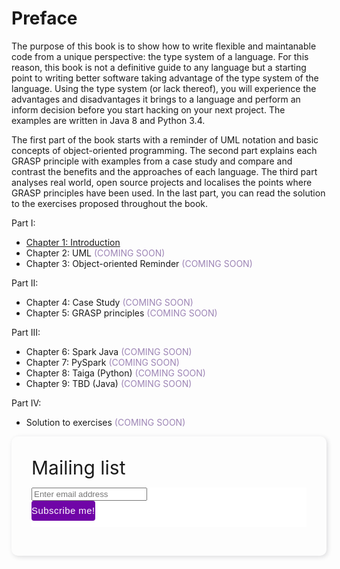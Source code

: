 # Preface

<span class="firstcharacter">T</span>he purpose of this book is to show how to write flexible and maintanable
code from a unique perspective: the type system of a language. For this reason, this book is
not a definitive guide to any language but a starting point to writing better software
taking advantage of the type system of the language.
Using the type system (or lack thereof), you will experience the advantages and disadvantages
it brings to a language and perform an inform decision before you start hacking
on your next project. The examples are written in Java 8 and Python 3.4.

The first part of the book starts with a reminder of UML notation and basic concepts of object-oriented
programming. The second part explains each GRASP principle with examples from
a case study and compare and contrast the benefits and the approaches of each
language. The third part analyses real world, open source projects and localises
the points where GRASP principles have been used. In the last part, you can
read the solution to the exercises proposed throughout the book.

Part I:

* [Chapter 1: Introduction](/asd-book/docs/introduction/)
* Chapter 2: UML <span style="color: #9d85b5">(COMING SOON)</span>
* Chapter 3: Object-oriented Reminder <span style="color: #9d85b5">(COMING SOON)</span>

Part II:

* Chapter 4: Case Study <span style="color: #9d85b5">(COMING SOON)</span>
* Chapter 5: GRASP principles <span style="color: #9d85b5">(COMING SOON)</span>

Part III:

* Chapter 6: Spark Java <span style="color: #9d85b5">(COMING SOON)</span>
* Chapter 7: PySpark <span style="color: #9d85b5">(COMING SOON)</span>
* Chapter 8: Taiga (Python) <span style="color: #9d85b5">(COMING SOON)</span>
* Chapter 9: TBD (Java) <span style="color: #9d85b5">(COMING SOON)</span>

Part IV:

* Solution to exercises <span style="color: #9d85b5">(COMING SOON)</span>

<link href="http://cdn-images.mailchimp.com/embedcode/slim-10_7.css" rel="stylesheet" type="text/css">
<style type="text/css">
#mc_embed_signup{background:#fff; clear:left; font:14px Helvetica,Arial,sans-serif; }
#mc_embed_signup .button {
    clear: both;
    background-color: #7005a7;
    border: 0 none;
    border-radius: 4px;
    letter-spacing: .03em;
    color: #FFFFFF;
    cursor: pointer;
    display: inline-block;
    font-size: 15px;
    height: 32px;
    line-height: 32px;
    margin: 0 5px 10px 0;
    padding: 0;
    text-align: center;
    text-decoration: none;
    vertical-align: top;
    white-space: nowrap;
    width: auto;
    transition: all 0.23s ease-in-out 0s;
}
.npost {
  width: 100%;
  max-width: 100%;
  margin-bottom: 1.5rem;
  display: -webkit-box;
  display: -webkit-flex;
  display: -ms-flexbox;
  display: flex;
  -webkit-box-orient: horizontal;
  -webkit-box-direction: normal;
  -webkit-flex-direction: row;
      -ms-flex-direction: row;
          flex-direction: row;
  -webkit-box-align: stretch;
  -webkit-align-items: stretch;
      -ms-flex-align: stretch;
          align-items: stretch;
  min-height: 11rem;
  -webkit-border-radius: 10px;
          border-radius: 10px;
  overflow: hidden;
  -webkit-transition: all .3s ease;
  -o-transition: all .3s ease;
  transition: all .3s ease;
  -webkit-box-shadow: 2px 2px 7px 0 rgba(31, 35, 46, 0.15);
          box-shadow: 2px 2px 7px 0 rgba(31, 35, 46, 0.15);
}
.npost .post-content {
  padding: 2rem;
  width: 90%;
}
.npost .post-content .post-title {
  margin: 0 0 10px;
  font-size: 30px;
  font-weight: 400;
}
</style>

<article class="npost">
<div class="post-content">
<h4 class="post-title">Mailing list</h4>
<p></p>
<div id="mc_embed_signup">
<form action="https://wordpress.us16.list-manage.com/subscribe/post?u=a7901243cc48256f8de50e906&amp;id=746329749a" method="post" id="mc-embedded-subscribe-form" name="mc-embedded-subscribe-form" class="validate" target="_blank" novalidate>
<div id="mc_embed_signup_scroll">
<input type="email" value="" name="EMAIL" class="email" id="mce-EMAIL" placeholder="Enter email address" required>
<div style="position: absolute; left: -5000px;" aria-hidden="true"><input type="text" name="b_a7901243cc48256f8de50e906_746329749a" tabindex="-1" value=""></div>
<div class="clear"><input type="submit" value="Subscribe me!" name="subscribe" id="mc-embedded-subscribe" class="button"></div>
</div>
</form>
</div>

</div>
</article>

